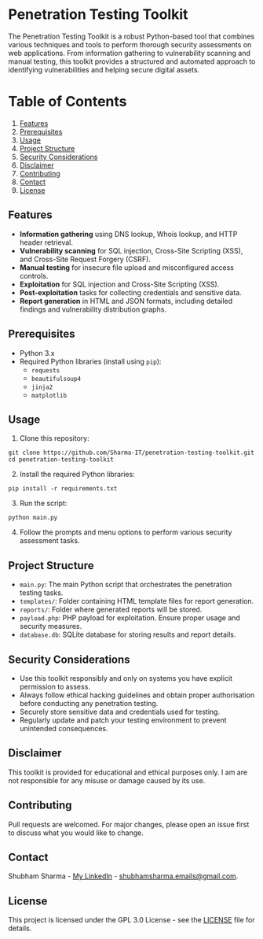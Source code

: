 # Penetration Testing Toolkit

The Penetration Testing Toolkit is a robust Python-based tool that combines various techniques and tools to perform thorough security assessments on web applications. From information gathering to vulnerability scanning and manual testing, this toolkit provides a structured and automated approach to identifying vulnerabilities and helping secure digital assets.

# Table of Contents

1. [Features](#features)
2. [Prerequisites](#prerequisites)
3. [Usage](#usage)
4. [Project Structure](#project-structure)
5. [Security Considerations](#security-considerations)
6. [Disclaimer](#disclaimer)
7. [Contributing](#contributing)
8. [Contact](#contact)
9. [License](#license)

## Features

- **Information gathering** using DNS lookup, Whois lookup, and HTTP header retrieval.
- **Vulnerability scanning** for SQL injection, Cross-Site Scripting (XSS), and Cross-Site Request Forgery (CSRF).
- **Manual testing** for insecure file upload and misconfigured access controls.
- **Exploitation** for SQL injection and Cross-Site Scripting (XSS).
- **Post-exploitation** tasks for collecting credentials and sensitive data.
- **Report generation** in HTML and JSON formats, including detailed findings and vulnerability distribution graphs.

## Prerequisites

- Python 3.x
- Required Python libraries (install using `pip`):
  - `requests`
  - `beautifulsoup4`
  - `jinja2`
  - `matplotlib`

## Usage

1. Clone this repository:

```
git clone https://github.com/Sharma-IT/penetration-testing-toolkit.git
cd penetration-testing-toolkit
```

2. Install the required Python libraries:

```
pip install -r requirements.txt
```

3. Run the script:

```
python main.py
```

4. Follow the prompts and menu options to perform various security assessment tasks.

## Project Structure

- `main.py`: The main Python script that orchestrates the penetration testing tasks.
- `templates/`: Folder containing HTML template files for report generation.
- `reports/`: Folder where generated reports will be stored.
- `payload.php`: PHP payload for exploitation. Ensure proper usage and security measures.
- `database.db`: SQLite database for storing results and report details.

## Security Considerations

- Use this toolkit responsibly and only on systems you have explicit permission to assess.
- Always follow ethical hacking guidelines and obtain proper authorisation before conducting any penetration testing.
- Securely store sensitive data and credentials used for testing.
- Regularly update and patch your testing environment to prevent unintended consequences.

## Disclaimer

This toolkit is provided for educational and ethical purposes only. I am are not responsible for any misuse or damage caused by its use.

## Contributing

Pull requests are welcomed. For major changes, please open an issue first to discuss what you would like to change.

## Contact

Shubham Sharma - [My LinkedIn](https://www.linkedin.com/in/sharma-it/) - shubhamsharma.emails@gmail.com.

## License

This project is licensed under the GPL 3.0 License - see the [LICENSE](LICENSE) file for details.
